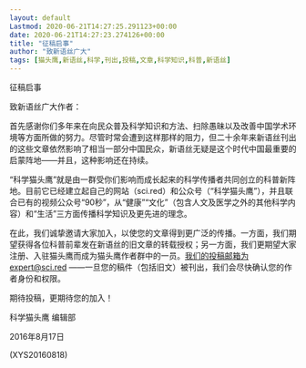 ```yaml
---
layout: default
Lastmod: 2020-06-21T14:27:25.291123+00:00
date: 2020-06-21T14:27:23.274126+00:00
title: "征稿启事"
author: "致新语丝广大"
tags: [猫头鹰,新语丝,科学,刊出,投稿,文章,科学知识,科普,新语丝]
---
```


征稿启事

致新语丝广大作者：

首先感谢你们多年来在向民众普及科学知识和方法、扫除愚昧以及改善中国学术环境等方面所做的努力。尽管时常会遭到这样那样的阻力，但二十余年来新语丝刊出的这些文章依然影响了相当一部分中国民众，新语丝无疑是这个时代中国最重要的启蒙阵地——并且，这种影响还在持续。

“科学猫头鹰”就是由一群受你们影响而成长起来的科学传播者共同创立的科普新阵地。目前它已经建立起自己的网站（sci.red）和公众号（“科学猫头鹰”），并且联合已有的视频公众号“90秒”，从“健康”“文化”（包含人文及医学之外的其他科学内容）和“生活”三方面传播科学知识及更先进的理念。

在此，我们诚挚邀请大家加入，以使您的文章得到更广泛的传播。一方面，我们期望获得各位科普前辈发在新语丝的旧文章的转载授权；另一方面，我们更期望大家注册、入驻猫头鹰而成为猫头鹰作者群中的一员。我们的投稿邮箱为expert@sci.red ——一旦您的稿件（包括旧文）被刊出，我们会尽快确认您的作者身份和权限。

期待投稿，更期待您的加入！

科学猫头鹰 编辑部

2016年8月17日

(XYS20160818)

